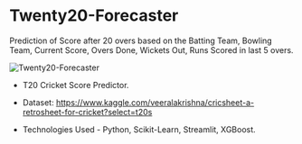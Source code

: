 # Twenty20-Forecaster

Prediction of Score after 20 overs based on the Batting Team, Bowling Team, Current Score, Overs Done, Wickets Out, Runs Scored in last 5 overs.

![Twenty20-Forecaster](https://user-images.githubusercontent.com/114925625/222499369-1db99d9b-fbb1-4370-8145-a8f7d75b281c.png)

* T20 Cricket Score Predictor.

* Dataset: https://www.kaggle.com/veeralakrishna/cricsheet-a-retrosheet-for-cricket?select=t20s

* Technologies Used - Python, Scikit-Learn, Streamlit, XGBoost.
